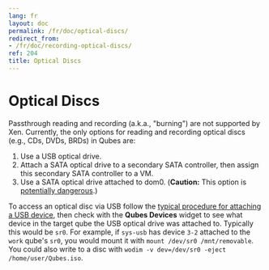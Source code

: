 ```yaml
---
lang: fr
layout: doc
permalink: /fr/doc/optical-discs/
redirect_from:
- /fr/doc/recording-optical-discs/
ref: 204
title: Optical Discs
---
```


Optical Discs
=============
<a id="optical-discs"></a>

Passthrough reading and recording (a.k.a., "burning") are not supported by Xen.
Currently, the only options for reading and recording optical discs (e.g., CDs, DVDs, BRDs) in Qubes are:

 1. Use a USB optical drive.
 2. Attach a SATA optical drive to a secondary SATA controller, then assign this secondary SATA controller to a VM.
 3. Use a SATA optical drive attached to dom0.
    (**Caution:** This option is [potentially dangerous](https://github.com/Qubes-Community/Contents/blob/master/docs/security/security-guidelines.md#dom0-precautions).)

To access an optical disc via USB follow the [typical procedure for attaching a USB device](/fr/doc/usb-devices/#with-the-command-line-tool), then check with the **Qubes Devices** widget to see what device in the target qube the USB optical drive was attached to.
Typically this would be `sr0`.
For example, if `sys-usb` has device `3-2` attached to the `work` qube's `sr0`, you would mount it with `mount /dev/sr0 /mnt/removable`.
You could also write to a disc with `wodim -v dev=/dev/sr0 -eject /home/user/Qubes.iso`.